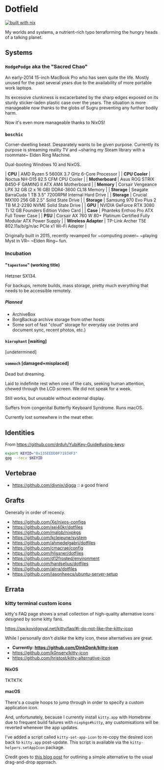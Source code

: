 # Dotfield

[![built with nix](https://builtwithnix.org/badge.svg)](https://builtwithnix.org)

My worlds and systems, a nutrient-rich typo terraforming the hungry heads of a
talking planet.

## Systems

### `HodgePodge` aka the "Sacred Chao"

An early-2014 15-inch MacBook Pro who has seen quite the life. Mostly unused for
the past several years due to the availability of more portable work laptops.

Its excessive clunkiness is excacerbated by the sharp edges exposed on its sturdy
sticker-laden plastic case over the years. The situation is more manageable now
thanks to the globs of Sugru preventing any further bodily harm.

Now it's even more manageable thanks to NixOS!


### `boschic`

Corner-dwelling beast. Desparately wants to be given purpose. Currently its
purpose is streaming reality TV and ~sharing my Steam library with a
roommate~ Elden Ring Machine.

Dual-booting Windows 10 and NixOS.

| **CPU**              | AMD Ryzen 5 5600X 3.7 GHz 6-Core Processor                             |
| **CPU Cooler**       | Noctua NH-D15 82.5 CFM CPU Cooler                                      |
| **Motherboard**      | Asus ROG STRIX B450-F GAMING II ATX AM4 Motherboard                    |
| **Memory**           | Corsair Vengeance LPX 32 GB (2 x 16 GB) DDR4-3600 CL18 Memory          |
| **Storage**          | Seagate BarraCuda 1 TB 3.5" 7200RPM Internal Hard Drive                |
| **Storage**          | Crucial MX100 256 GB 2.5" Solid State Drive                            |
| **Storage**          | Samsung 970 Evo Plus 2 TB M.2-2280 NVME Solid State Drive              |
| **GPU**              | NVIDIA GeForce RTX 3080 Ti 12 GB Founders Edition Video Card           |
| **Case**             | Phanteks Enthoo Pro ATX Full Tower Case                                |
| **PSU**              | Corsair AX 760 W 80+ Platinum Certified Fully Modular ATX Power Supply |
| **Wireless Adapter** | TP-Link Archer T5E 802.11a/b/g/n/ac PCIe x1 Wi-Fi Adapter              |

Originally built in 2015, recently revamped for ~computing power~ ~playing Myst in VR~
~Elden Ring~ fun.


### Incubation

#### "`tapestone`" (working title)

Hetzner SX134.

For backups, remote builds, mass storage, pretty much everything that needs to
be accessible remotely.

##### Planned

- ArchiveBox
- BorgBackup archive storage from other hosts
- Some sort of fast "cloud" storage for everyday use (notes and document sync, recent photos, etc.)

#### `hierophant` [waiting]

[undetermined]


#### `sommoch` [damaged+misplaced]

Dead but dreaming.

Laid to indefinite rest when one of the cats, seeking human attention, chewed
through the LCD screen. We did not speak for a week.

Still works, but unusable without external display.

Suffers from congenital Butterfly Keyboard Syndrome. Runs macOS.

Currently lost somewhere in the meat ether.

## Identities

From https://github.com/drduh/YubiKey-Guide#using-keys:

```sh
export KEYID="0x135EEDD0F71934F3"
gpg --recv $KEYID
```


## Vertebrae

- https://github.com/divnix/digga :: a good friend

## Grafts

Generally in order of recency.

- https://github.com/Xe/nixos-configs
- https://github.com/sei40kr/dotfiles
- https://github.com/malob/nixpkgs
- https://github.com/kclejeune/system
- https://github.com/ahmedelgabri/dotfiles
- https://github.com/cmacrae/config
- https://github.com/hlissner/dotfiles
- https://github.com/d12frosted/environment
- https://github.com/hardselius/dotfiles
- https://github.com/alrra/dotfiles
- https://github.com/jasonheecs/ubuntu-server-setup

## Errata

### kitty terminal custom icons

kitty's FAQ page shows a small collection of high-quality alternative icons designed by some kitty fans.

<https://sw.kovidgoyal.net/kitty/faq/#i-do-not-like-the-kitty-icon>

While I personally don't _dislike_ the kitty icon, these alternatives are great.

- **Currently: <https://github.com/DinkDonk/kitty-icon>**
- <https://github.com/k0nserv/kitty-icon>
- <https://github.com/hristost/kitty-alternative-icon>

#### NixOS

TKTKTK

#### macOS

There's a couple hoops to jump through in order to specify a custom application icon.

And, unfortunately, because I currently install `kitty.app` with Homebrew due to
frequent build failures with `nixpkgs#kitty`, any customisations will be
reverted whenever the app updates.

I've added a script called `kitty-set-app-icon` to re-copy the desired icon back
to `kitty.app` post-update. This script is available via the
`kitty-helpers.setAppIcon` package.

Credit goes to [this blog post](https://www.sethvargo.com/replace-icons-osx/) for outlining a simple alternative to the usual drag-and-drop approach.
